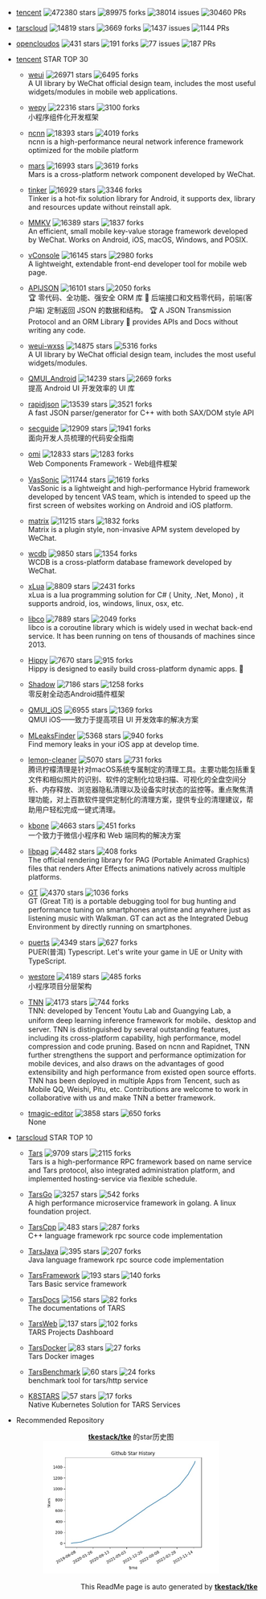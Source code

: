 
+ [tencent](https://github.com/tencent)
![472380 stars](https://img.shields.io/badge/Stars-472380-green)
![89975 forks](https://img.shields.io/badge/Forks-89975-green)
![38014 issues](https://img.shields.io/badge/Issues-38014-green)
![30460 PRs](https://img.shields.io/badge/PRs-30460-green)

+ [tarscloud](https://github.com/tarscloud)
![14819 stars](https://img.shields.io/badge/Stars-14819-green)
![3669 forks](https://img.shields.io/badge/Forks-3669-green)
![1437 issues](https://img.shields.io/badge/Issues-1437-green)
![1144 PRs](https://img.shields.io/badge/PRs-1144-green)

+ [opencloudos](https://github.com/opencloudos)
![431 stars](https://img.shields.io/badge/Stars-431-green)
![191 forks](https://img.shields.io/badge/Forks-191-green)
![77 issues](https://img.shields.io/badge/Issues-77-green)
![187 PRs](https://img.shields.io/badge/PRs-187-green)



+ [tencent](https://github.com/tencent) STAR TOP 30
    
    + [weui](https://github.com/tencent/weui) 
    ![26971 stars](https://img.shields.io/badge/Stars-26971-green)
    ![6495 forks](https://img.shields.io/badge/Forks-6495-green)  
    A UI library by WeChat official design team, includes the most useful widgets/modules in mobile web applications.
    
    + [wepy](https://github.com/tencent/wepy) 
    ![22316 stars](https://img.shields.io/badge/Stars-22316-green)
    ![3100 forks](https://img.shields.io/badge/Forks-3100-green)  
    小程序组件化开发框架
    
    + [ncnn](https://github.com/tencent/ncnn) 
    ![18393 stars](https://img.shields.io/badge/Stars-18393-green)
    ![4019 forks](https://img.shields.io/badge/Forks-4019-green)  
    ncnn is a high-performance neural network inference framework optimized for the mobile platform
    
    + [mars](https://github.com/tencent/mars) 
    ![16993 stars](https://img.shields.io/badge/Stars-16993-green)
    ![3619 forks](https://img.shields.io/badge/Forks-3619-green)  
    Mars is a cross-platform network component  developed by WeChat.
    
    + [tinker](https://github.com/tencent/tinker) 
    ![16929 stars](https://img.shields.io/badge/Stars-16929-green)
    ![3346 forks](https://img.shields.io/badge/Forks-3346-green)  
    Tinker is a hot-fix solution library for Android, it supports dex, library and resources update without reinstall apk.
    
    + [MMKV](https://github.com/tencent/MMKV) 
    ![16389 stars](https://img.shields.io/badge/Stars-16389-green)
    ![1837 forks](https://img.shields.io/badge/Forks-1837-green)  
    An efficient, small mobile key-value storage framework developed by WeChat. Works on Android, iOS, macOS, Windows, and POSIX.
    
    + [vConsole](https://github.com/tencent/vConsole) 
    ![16145 stars](https://img.shields.io/badge/Stars-16145-green)
    ![2980 forks](https://img.shields.io/badge/Forks-2980-green)  
    A lightweight, extendable front-end developer tool for mobile web page.
    
    + [APIJSON](https://github.com/tencent/APIJSON) 
    ![16101 stars](https://img.shields.io/badge/Stars-16101-green)
    ![2050 forks](https://img.shields.io/badge/Forks-2050-green)  
    🏆 零代码、全功能、强安全 ORM 库 🚀 后端接口和文档零代码，前端(客户端) 定制返回 JSON 的数据和结构。 🏆 A JSON Transmission Protocol and an ORM Library 🚀  provides APIs and Docs without writing any code.
    
    + [weui-wxss](https://github.com/tencent/weui-wxss) 
    ![14875 stars](https://img.shields.io/badge/Stars-14875-green)
    ![5316 forks](https://img.shields.io/badge/Forks-5316-green)  
    A UI library by WeChat official design team, includes the most useful widgets/modules.
    
    + [QMUI_Android](https://github.com/tencent/QMUI_Android) 
    ![14239 stars](https://img.shields.io/badge/Stars-14239-green)
    ![2669 forks](https://img.shields.io/badge/Forks-2669-green)  
    提高 Android UI 开发效率的 UI 库
    
    + [rapidjson](https://github.com/tencent/rapidjson) 
    ![13539 stars](https://img.shields.io/badge/Stars-13539-green)
    ![3521 forks](https://img.shields.io/badge/Forks-3521-green)  
    A fast JSON parser/generator for C++ with both SAX/DOM style API
    
    + [secguide](https://github.com/tencent/secguide) 
    ![12909 stars](https://img.shields.io/badge/Stars-12909-green)
    ![1941 forks](https://img.shields.io/badge/Forks-1941-green)  
    面向开发人员梳理的代码安全指南
    
    + [omi](https://github.com/tencent/omi) 
    ![12833 stars](https://img.shields.io/badge/Stars-12833-green)
    ![1283 forks](https://img.shields.io/badge/Forks-1283-green)  
    Web Components Framework - Web组件框架
    
    + [VasSonic](https://github.com/tencent/VasSonic) 
    ![11744 stars](https://img.shields.io/badge/Stars-11744-green)
    ![1619 forks](https://img.shields.io/badge/Forks-1619-green)  
    VasSonic is a lightweight and high-performance Hybrid framework developed by tencent VAS team, which is intended to speed up the first screen of websites working on Android and iOS platform. 
    
    + [matrix](https://github.com/tencent/matrix) 
    ![11215 stars](https://img.shields.io/badge/Stars-11215-green)
    ![1832 forks](https://img.shields.io/badge/Forks-1832-green)  
    Matrix is a plugin style, non-invasive APM system developed by WeChat.
    
    + [wcdb](https://github.com/tencent/wcdb) 
    ![9850 stars](https://img.shields.io/badge/Stars-9850-green)
    ![1354 forks](https://img.shields.io/badge/Forks-1354-green)  
    WCDB is a cross-platform database framework developed by WeChat.
    
    + [xLua](https://github.com/tencent/xLua) 
    ![8809 stars](https://img.shields.io/badge/Stars-8809-green)
    ![2431 forks](https://img.shields.io/badge/Forks-2431-green)  
    xLua is a lua programming solution for  C# ( Unity, .Net, Mono) , it supports android, ios, windows, linux, osx, etc.
    
    + [libco](https://github.com/tencent/libco) 
    ![7889 stars](https://img.shields.io/badge/Stars-7889-green)
    ![2049 forks](https://img.shields.io/badge/Forks-2049-green)  
    libco is a coroutine library which is widely used in wechat  back-end service. It has been running on tens of thousands of machines since 2013.
    
    + [Hippy](https://github.com/tencent/Hippy) 
    ![7670 stars](https://img.shields.io/badge/Stars-7670-green)
    ![915 forks](https://img.shields.io/badge/Forks-915-green)  
    Hippy is designed to easily build cross-platform dynamic apps. 👏
    
    + [Shadow](https://github.com/tencent/Shadow) 
    ![7186 stars](https://img.shields.io/badge/Stars-7186-green)
    ![1258 forks](https://img.shields.io/badge/Forks-1258-green)  
    零反射全动态Android插件框架
    
    + [QMUI_iOS](https://github.com/tencent/QMUI_iOS) 
    ![6955 stars](https://img.shields.io/badge/Stars-6955-green)
    ![1369 forks](https://img.shields.io/badge/Forks-1369-green)  
    QMUI iOS——致力于提高项目 UI 开发效率的解决方案
    
    + [MLeaksFinder](https://github.com/tencent/MLeaksFinder) 
    ![5368 stars](https://img.shields.io/badge/Stars-5368-green)
    ![940 forks](https://img.shields.io/badge/Forks-940-green)  
    Find memory leaks in your iOS app at develop time.
    
    + [lemon-cleaner](https://github.com/tencent/lemon-cleaner) 
    ![5070 stars](https://img.shields.io/badge/Stars-5070-green)
    ![731 forks](https://img.shields.io/badge/Forks-731-green)  
    腾讯柠檬清理是针对macOS系统专属制定的清理工具。主要功能包括重复文件和相似照片的识别、软件的定制化垃圾扫描、可视化的全盘空间分析、内存释放、浏览器隐私清理以及设备实时状态的监控等。重点聚焦清理功能，对上百款软件提供定制化的清理方案，提供专业的清理建议，帮助用户轻松完成一键式清理。
    
    + [kbone](https://github.com/tencent/kbone) 
    ![4663 stars](https://img.shields.io/badge/Stars-4663-green)
    ![451 forks](https://img.shields.io/badge/Forks-451-green)  
    一个致力于微信小程序和 Web 端同构的解决方案
    
    + [libpag](https://github.com/tencent/libpag) 
    ![4482 stars](https://img.shields.io/badge/Stars-4482-green)
    ![408 forks](https://img.shields.io/badge/Forks-408-green)  
    The official rendering library for PAG (Portable Animated Graphics) files that renders After Effects animations natively across multiple platforms.
    
    + [GT](https://github.com/tencent/GT) 
    ![4370 stars](https://img.shields.io/badge/Stars-4370-green)
    ![1036 forks](https://img.shields.io/badge/Forks-1036-green)  
    GT (Great Tit) is a portable debugging tool for bug hunting and performance tuning on smartphones anytime and anywhere just as listening music with Walkman. GT can act as the Integrated Debug Environment by directly running on smartphones.
    
    + [puerts](https://github.com/tencent/puerts) 
    ![4349 stars](https://img.shields.io/badge/Stars-4349-green)
    ![627 forks](https://img.shields.io/badge/Forks-627-green)  
    PUER(普洱) Typescript. Let's write your game in UE or Unity with TypeScript.
    
    + [westore](https://github.com/tencent/westore) 
    ![4189 stars](https://img.shields.io/badge/Stars-4189-green)
    ![485 forks](https://img.shields.io/badge/Forks-485-green)  
    小程序项目分层架构
    
    + [TNN](https://github.com/tencent/TNN) 
    ![4173 stars](https://img.shields.io/badge/Stars-4173-green)
    ![744 forks](https://img.shields.io/badge/Forks-744-green)  
    TNN: developed by Tencent Youtu Lab and Guangying Lab, a uniform deep learning inference framework for mobile、desktop and server. TNN is distinguished by several outstanding features, including its cross-platform capability, high performance, model compression and code pruning. Based on ncnn and Rapidnet, TNN further strengthens the support and performance optimization for mobile devices, and also draws on the advantages of good extensibility and high performance from existed open source efforts. TNN has been deployed in multiple Apps from Tencent, such as Mobile QQ, Weishi, Pitu, etc. Contributions are welcome to work in collaborative with us and make TNN a better framework. 
    
    + [tmagic-editor](https://github.com/tencent/tmagic-editor) 
    ![3858 stars](https://img.shields.io/badge/Stars-3858-green)
    ![650 forks](https://img.shields.io/badge/Forks-650-green)  
    None
    

+ [tarscloud](https://github.com/tarscloud) STAR TOP 10
    
    + [Tars](https://github.com/tarscloud/Tars) 
    ![9709 stars](https://img.shields.io/badge/Stars-9709-green)
    ![2115 forks](https://img.shields.io/badge/Forks-2115-green)  
    Tars is a high-performance RPC framework based on name service and Tars protocol, also integrated administration platform, and implemented hosting-service via flexible schedule.
    
    + [TarsGo](https://github.com/tarscloud/TarsGo) 
    ![3257 stars](https://img.shields.io/badge/Stars-3257-green)
    ![542 forks](https://img.shields.io/badge/Forks-542-green)  
    A  high performance microservice  framework  in golang. A linux foundation project.
    
    + [TarsCpp](https://github.com/tarscloud/TarsCpp) 
    ![483 stars](https://img.shields.io/badge/Stars-483-green)
    ![287 forks](https://img.shields.io/badge/Forks-287-green)  
    C++ language framework rpc source code implementation
    
    + [TarsJava](https://github.com/tarscloud/TarsJava) 
    ![395 stars](https://img.shields.io/badge/Stars-395-green)
    ![207 forks](https://img.shields.io/badge/Forks-207-green)  
    Java language framework rpc source code implementation
    
    + [TarsFramework](https://github.com/tarscloud/TarsFramework) 
    ![193 stars](https://img.shields.io/badge/Stars-193-green)
    ![140 forks](https://img.shields.io/badge/Forks-140-green)  
    Tars Basic service framework
    
    + [TarsDocs](https://github.com/tarscloud/TarsDocs) 
    ![156 stars](https://img.shields.io/badge/Stars-156-green)
    ![82 forks](https://img.shields.io/badge/Forks-82-green)  
    The documentations of TARS
    
    + [TarsWeb](https://github.com/tarscloud/TarsWeb) 
    ![137 stars](https://img.shields.io/badge/Stars-137-green)
    ![102 forks](https://img.shields.io/badge/Forks-102-green)  
    TARS Projects Dashboard
    
    + [TarsDocker](https://github.com/tarscloud/TarsDocker) 
    ![83 stars](https://img.shields.io/badge/Stars-83-green)
    ![27 forks](https://img.shields.io/badge/Forks-27-green)  
    Tars Docker  images
    
    + [TarsBenchmark](https://github.com/tarscloud/TarsBenchmark) 
    ![60 stars](https://img.shields.io/badge/Stars-60-green)
    ![24 forks](https://img.shields.io/badge/Forks-24-green)  
    benchmark tool for tars/http service
    
    + [K8STARS](https://github.com/tarscloud/K8STARS) 
    ![57 stars](https://img.shields.io/badge/Stars-57-green)
    ![17 forks](https://img.shields.io/badge/Forks-17-green)  
    Native Kubernetes  Solution for TARS Services
    


+ Recommended Repository  
<p align="center">
      <strong>
        <a href="https://github.com/tkestack/tke" target="_blank">tkestack/tke</a>
      </strong>  的star历史图
  <br>
  <img src="https://raw.githubusercontent.com/ButterAndButterfly/GithubTools/master/data/stars_history.jpg" width="350px"></img>    
</p>

<p align="right">
      This ReadMe page is auto generated by 
      <strong>
        <a href="https://github.com/tkestack/tke" target="_blank">tkestack/tke</a><br>
      </strong>   
</p>